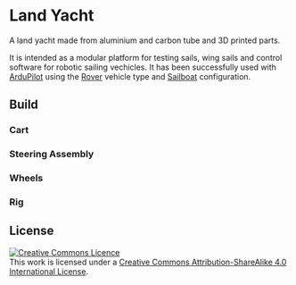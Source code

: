 # Land Yacht

A land yacht made from aluminium and carbon tube and 3D printed parts.

It is intended as a modular platform for testing sails, wing sails and control software
for robotic sailing vechicles. It has been successfully used with
[ArduPilot](https://ardupilot.org/ardupilot/index.html) using the [Rover](https://ardupilot.org/rover/index.html) vehicle type and [Sailboat](https://ardupilot.org/rover/docs/sailboat-home.html) configuration.  

## Build

### Cart

### Steering Assembly

### Wheels

### Rig

## License

<a rel="license" href="http://creativecommons.org/licenses/by-sa/4.0/"><img alt="Creative Commons Licence" style="border-width:0" src="https://i.creativecommons.org/l/by-sa/4.0/88x31.png" /></a><br />This work is licensed under a <a rel="license" href="http://creativecommons.org/licenses/by-sa/4.0/">Creative Commons Attribution-ShareAlike 4.0 International License</a>.

